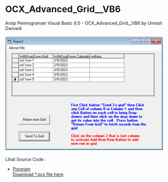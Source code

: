 # OCX_Advanced_Grid__VB6
Arsip Pemrograman Visual Basic 6.0 - OCX_Advanced_Grid__VB6 by Umesh Dwivedi<br><br>
<img src="https://github.com/RizkyKhapidsyah/OCX_Advanced_Grid__VB6/blob/main/result/001.PNG"><br><br>
Lihat Source Code : <br>
- <a href="https://github.com/RizkyKhapidsyah/OCX_Advanced_Grid__VB6/blob/main/Form1.frm">Program</a><br>
<a href="https://github.com/RizkyKhapidsyah/OCX_Advanced_Grid__VB6/blob/main/AdvOcx/GridAdv.ocx">Download *.ocx file here</a>.
